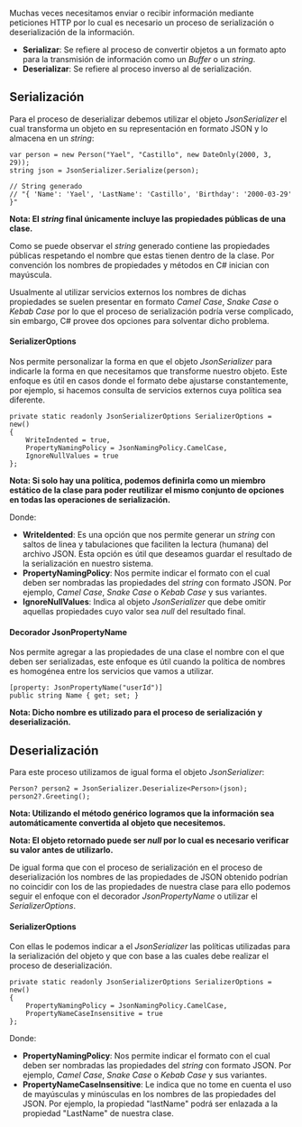 Muchas veces necesitamos enviar o recibir información mediante peticiones HTTP por lo cual es necesario un proceso de serialización o deserialización de la información.

- **Serializar**: Se refiere al proceso de convertir objetos a un formato apto para la transmisión de información como un *Buffer* o un *string*.
- **Deserializar**: Se refiere al proceso inverso al de serialización.
## Serialización

Para el proceso de deserializar debemos utilizar el objeto *JsonSerializer* el cual transforma un objeto en su representación en formato JSON y lo almacena en un *string*:

```
var person = new Person("Yael", "Castillo", new DateOnly(2000, 3, 29));
string json = JsonSerializer.Serialize(person);

// String generado
// "{ 'Name': 'Yael', 'LastName': 'Castillo', 'Birthday': '2000-03-29' }"
```

**Nota: El *string* final únicamente incluye las propiedades públicas de una clase.**

Como se puede observar el *string* generado contiene las propiedades públicas respetando el nombre que estas tienen dentro de la clase. Por convención los nombres de propiedades y métodos en C# inician con mayúscula.

Usualmente al utilizar servicios externos los nombres de dichas propiedades se suelen presentar en formato *Camel Case*,  *Snake Case* o *Kebab Case* por lo que el proceso de serialización podría verse complicado, sin embargo, C# provee dos opciones para solventar dicho problema.
#### SerializerOptions

Nos permite personalizar la forma en que el objeto *JsonSerializer* para indicarle la forma en que necesitamos que transforme nuestro objeto. Este enfoque es útil en casos donde el formato debe ajustarse constantemente, por ejemplo, si hacemos consulta de servicios externos cuya política sea diferente.

```
private static readonly JsonSerializerOptions SerializerOptions = new()
{
    WriteIndented = true,
    PropertyNamingPolicy = JsonNamingPolicy.CamelCase,
    IgnoreNullValues = true
};
```

**Nota: Si solo hay una política, podemos definirla como un miembro estático de la clase para poder reutilizar el mismo conjunto de opciones en todas las operaciones de serialización.**

Donde:

- **WriteIdented**: Es una opción que nos permite generar un *string* con saltos de linea y tabulaciones que faciliten la lectura (humana) del archivo JSON. Esta opción es útil que deseamos guardar el resultado de la serialización en nuestro sistema.
- **PropertyNamingPolicy**: Nos permite indicar el formato con el cual deben ser nombradas las propiedades del *string* con formato JSON. Por ejemplo, *Camel Case*, *Snake Case* o *Kebab Case* y sus variantes.
- **IgnoreNullValues**: Indica al objeto *JsonSerializer* que debe omitir aquellas propiedades cuyo valor sea *null* del resultado final.
#### Decorador JsonPropertyName

Nos permite agregar a las propiedades de una clase el nombre con el que deben ser serializadas, este enfoque es útil cuando la política de nombres es homogénea entre los servicios que vamos a utilizar.

```
[property: JsonPropertyName("userId")]
public string Name { get; set; }
```

**Nota: Dicho nombre es utilizado para el proceso de serialización y deserialización.**
## Deserialización

Para este proceso utilizamos de igual forma el objeto *JsonSerializer*:

```
Person? person2 = JsonSerializer.Deserialize<Person>(json);
person2?.Greeting();
```

**Nota: Utilizando el método genérico logramos que la información sea automáticamente convertida al objeto que necesitemos.**

**Nota: El objeto retornado puede ser *null* por lo cual es necesario verificar su valor antes de utilizarlo.**

De igual forma que con el proceso de serialización en el proceso de deserialización los nombres de las propiedades de JSON obtenido podrían no coincidir con los de las propiedades de nuestra clase para ello podemos seguir el enfoque con el decorador *JsonPropertyName* o utilizar el *SerializerOptions*.
#### SerializerOptions

Con ellas le podemos indicar a el *JsonSerializer* las políticas utilizadas para la serialización del objeto y que con base a las cuales debe realizar el proceso de deserialización.

```
private static readonly JsonSerializerOptions SerializerOptions = new()
{
    PropertyNamingPolicy = JsonNamingPolicy.CamelCase,
    PropertyNameCaseInsensitive = true
};
```

Donde:

- **PropertyNamingPolicy**: Nos permite indicar el formato con el cual deben ser nombradas las propiedades del *string* con formato JSON. Por ejemplo, *Camel Case*, *Snake Case* o *Kebab Case* y sus variantes.
- **PropertyNameCaseInsensitive**: Le indica que no tome en cuenta el uso de mayúsculas y minúsculas en los nombres de las propiedades del JSON. Por ejemplo, la propiedad "lastName" podrá ser enlazada a la propiedad "LastName" de nuestra clase.